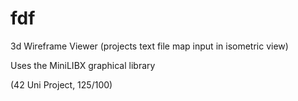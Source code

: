 # fdf

3d Wireframe Viewer (projects text file map input in isometric view)

Uses the MiniLIBX graphical library

(42 Uni Project, 125/100)
